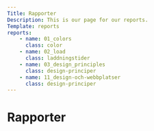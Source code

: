 ```yaml
---
Title: Rapporter
Description: This is our page for our reports.
Template: reports
reports:
    - name: 01_colors
      class: color
    - name: 02_load
      class: laddningstider
    - name: 03_design_principles
      class: design-principer
    - name: 11_design-och-webbplatser
      class: design-principer
---
```


<h1 class="techo-h1">Rapporter</h1>
